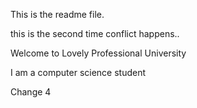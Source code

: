 This is the readme file.

this is the second time conflict happens..

Welcome to Lovely Professional University

I am a computer science student

Change 4